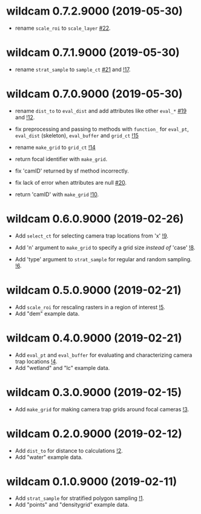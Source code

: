 # wildcam 0.7.2.9000 (2019-05-30)
* rename `scale_roi` to `scale_layer` [#22](https://gitlab.com/robit.a/wildcam/issues/22). 


# wildcam 0.7.1.9000 (2019-05-30)
* rename `strat_sample` to `sample_ct` [#21](https://gitlab.com/robit.a/wildcam/issues/21) and [!17](https://gitlab.com/robit.a/wildcam/merge_requests/17). 

# wildcam 0.7.0.9000 (2019-05-30)
* rename `dist_to` to `eval_dist` and add attributes like other `eval_*` [#19](https://gitlab.com/robit.a/wildcam/issues/19) and [!12](https://gitlab.com/robit.a/wildcam/merge_requests/12). 

* fix preprocessing and passing to methods with `function_` for `eval_pt`, `eval_dist` (skeleton), `eval_buffer` and `grid_ct`  [!15](https://gitlab.com/robit.a/wildcam/merge_requests/15)

* rename `make_grid` to `grid_ct` [!14](https://gitlab.com/robit.a/wildcam/merge_requests/14)

* return focal identifier with `make_grid`. 

* fix 'camID' returned by sf method incorrectly. 

* fix lack of error when attributes are null [#20](https://gitlab.com/robit.a/wildcam/issues/20).

* return 'camID' with `make_grid` [!10](https://gitlab.com/robit.a/wildcam/merge_requests/10).


# wildcam 0.6.0.9000 (2019-02-26)
* Add `select_ct` for selecting camera trap locations from 'x' [!9](https://gitlab.com/robit.a/wildcam/merge_requests/9).

* Add 'n' argument to `make_grid` to specify a grid size *instead of* 'case' [!8](https://gitlab.com/robit.a/wildcam/merge_requests/8).

* Add 'type' argument to `strat_sample` for regular and random sampling. [!6](https://gitlab.com/robit.a/wildcam/merge_requests/6).


# wildcam 0.5.0.9000 (2019-02-21)

* Add `scale_roi` for rescaling rasters in a region of interest  [!5](https://gitlab.com/robit.a/wildcam/merge_requests/5).
* Add "dem" example data.

# wildcam 0.4.0.9000 (2019-02-21)

* Add `eval_pt` and `eval_buffer` for evaluating and characterizing camera trap locations [!4](https://gitlab.com/robit.a/wildcam/merge_requests/4).
* Add "wetland" and "lc" example data. 

# wildcam 0.3.0.9000 (2019-02-15)

* Add `make_grid` for making camera trap grids around focal cameras [!3](https://gitlab.com/robit.a/wildcam/merge_requests/3).


# wildcam 0.2.0.9000 (2019-02-12)

* Add `dist_to` for distance to calculations [!2](https://gitlab.com/robit.a/wildcam/merge_requests/2). 
* Add "water" example data.


# wildcam 0.1.0.9000 (2019-02-11)

* Add `strat_sample` for stratified polygon sampling [!1](https://gitlab.com/robit.a/wildcam/merge_requests/1). 
* Add "points" and "densitygrid" example data. 
